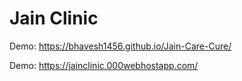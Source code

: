 # Jain Clinic

Demo:  https://bhavesh1456.github.io/Jain-Care-Cure/

Demo: https://jainclinic.000webhostapp.com/
